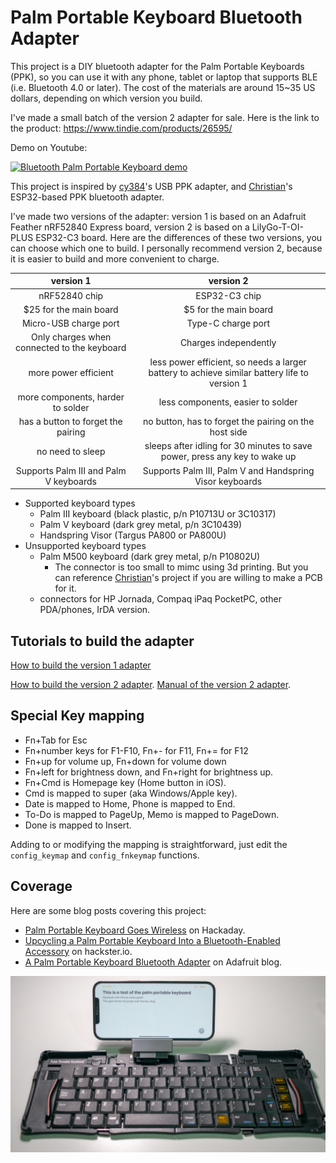 # Palm Portable Keyboard Bluetooth Adapter

This project is a DIY bluetooth adapter for the Palm Portable Keyboards (PPK), so you can use it with any phone, tablet or laptop that supports BLE (i.e. Bluetooth 4.0 or later). The cost of the materials are around 15~35 US dollars, depending on which version you build.

I've made a small batch of the version 2 adapter for sale. Here is the link to the product: https://www.tindie.com/products/26595/

Demo on Youtube:

[![Bluetooth Palm Portable Keyboard demo](http://img.youtube.com/vi/gXvH2a8Eoss/0.jpg)](https://www.youtube.com/watch?v=gXvH2a8Eoss "An Update on the Palm Portable Keyboard Bluetooth Adapter")

This project is inspired by [cy384](https://github.com/cy384/ppk_usb)'s USB PPK adapter, and [Christian](https://hackaday.io/project/181800-palm-pilot-keyboard-bluetooth-conversion)'s ESP32-based PPK bluetooth adapter. 

I've made two versions of the adapter: version 1 is based on an Adafruit Feather nRF52840 Express board, version 2 is based on a LilyGo-T-OI-PLUS ESP32-C3 board. Here are the differences of these two versions, you can choose which one to build. I personally recommend version 2, because it is easier to build and more convenient to charge.

|  version 1  |               version 2                |
| :-------: | :-----------------------------------------------------------------: |
| nRF52840 chip | ESP32-C3 chip |
| $25 for the main board | $5 for the main board |
| Micro-USB charge port | Type-C charge port |
| Only charges when connected to the keyboard | Charges independently |
| more power efficient | less power efficient, so needs a larger battery to achieve similar battery life to version 1|
| more components, harder to solder | less components, easier to solder |
| has a button to forget the pairing | no button, has to forget the pairing on the host side |
| no need to sleep | sleeps after idling for 30 minutes to save power, press any key to wake up |
| Supports Palm III and Palm V keyboards | Supports Palm III, Palm V and Handspring Visor keyboards |

- Supported keyboard types
  - Palm III keyboard (black plastic, p/n P10713U or 3C10317)
  - Palm V keyboard (dark grey metal, p/n 3C10439)
  - Handspring Visor (Targus PA800 or PA800U)
- Unsupported keyboard types
  - Palm M500 keyboard (dark grey metal, p/n P10802U)
    - The connector is too small to mimc using 3d printing. But you can reference [Christian](https://hackaday.io/project/181800-palm-pilot-keyboard-bluetooth-conversion)'s project if you are willing to make a PCB for it.
  - connectors for HP Jornada, Compaq iPaq PocketPC, other PDA/phones, IrDA version.

Tutorials to build the adapter
-----------

[How to build the version 1 adapter](version1_tutorial.md)

[How to build the version 2 adapter](version2_tutorial.md).  [Manual of the version 2 adapter](docs/ppk_bluetooth_manual.pdf).


Special Key mapping
-----------
- Fn+Tab for Esc
- Fn+number keys for F1-F10, Fn+- for F11, Fn+= for F12
- Fn+up for volume up, Fn+down for volume down
- Fn+left for brightness down, and Fn+right for brightness up.
- Fn+Cmd is Homepage key (Home button in iOS).
- Cmd is mapped to super (aka Windows/Apple key).
- Date is mapped to Home, Phone is mapped to End.
- To-Do is mapped to PageUp, Memo is mapped to PageDown.
- Done is mapped to Insert.

Adding to or modifying the mapping is straightforward, just edit the `config_keymap` and `config_fnkeymap` functions.

Coverage
-----------
Here are some blog posts covering this project:
- [Palm Portable Keyboard Goes Wireless](https://hackaday.com/2022/02/08/palm-portable-keyboard-goes-wireless/) on Hackaday.
- [Upcycling a Palm Portable Keyboard Into a Bluetooth-Enabled Accessory](https://www.hackster.io/news/upcycling-a-palm-portable-keyboard-into-a-bluetooth-enabled-accessory-9ac6c659c1f3) on hackster.io.
- [A Palm Portable Keyboard Bluetooth Adapter](https://www.hackster.io/news/upcycling-a-palm-portable-keyboard-into-a-bluetooth-enabled-accessory-9ac6c659c1f3) on Adafruit blog.

![Bluetooth Palm Portable Keyboard's stand supporting an iPhone](/images/ppk_demo_iphone.jpg "Bluetooth Palm Portable Keyboard working with a phone")

